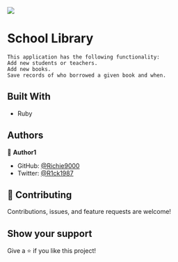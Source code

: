 ![](https://img.shields.io/badge/Microverse-blueviolet)

# School Library

    This application has the following functionality:
    Add new students or teachers.
    Add new books.
    Save records of who borrowed a given book and when.

## Built With

- Ruby

## Authors

👤 **Author1**

- GitHub: [@Richie9000](https://github.com/Richie9000)
- Twitter: [@R1ck1987](https://twitter.com/R1ck1987)

## 🤝 Contributing

Contributions, issues, and feature requests are welcome!

## Show your support

Give a ⭐️ if you like this project!
